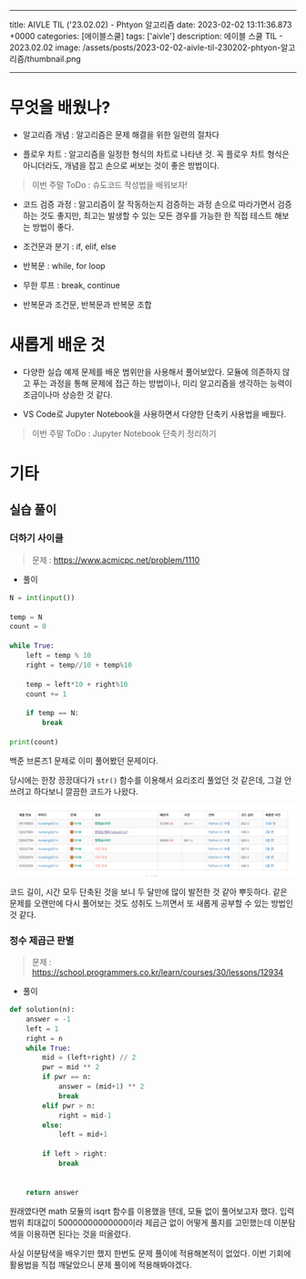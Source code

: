 

---
title: AIVLE TIL ('23.02.02) - Phtyon 알고리즘
date: 2023-02-02 13:11:36.873 +0000
categories: [에이블스쿨]
tags: ['aivle']
description: 에이블 스쿨 TIL - 2023.02.02
image: /assets/posts/2023-02-02-aivle-til-230202-phtyon-알고리즘/thumbnail.png

---

# 무엇을 배웠나?

- 알고리즘 개념 : 알고리즘은 문제 해결을 위한 일련의 절차다

- 플로우 차트 : 알고리즘을 일정한 형식의 차트로 나타낸 것.
꼭 플로우 차트 형식은 아니더라도, 개념을 잡고 손으로 써보는 것이 좋은 방법이다.
> 이번 주말 ToDo : 슈도코드 작성법을 배워보자!

- 코드 검증 과정 : 알고리즘이 잘 작동하는지 검증하는 과정
손으로 따라가면서 검증하는 것도 좋지만, 최고는 발생할 수 있는 모든 경우를 가능한 한 직접 테스트 해보는 방법이 좋다.

- 조건문과 분기 : if, elif, else

- 반복문 : while, for loop

- 무한 루프 : break, continue

- 반복문과 조건문, 반복문과 반복문 조합

# 새롭게 배운 것

- 다양한 실습 예제 문제를 배운 범위만을 사용해서 풀어보았다. 모듈에 의존하지 않고 푸는 과정을 통해 문제에 접근 하는 방법이나, 미리 알고리즘을 생각하는 능력이 조금이나마 상승한 것 같다.

- VS Code로 Jupyter Notebook을 사용하면서 다양한 단축키 사용법을 배웠다.

> 이번 주말 ToDo : Jupyter Notebook 단축키 정리하기

# 기타

## 실습 풀이

### 더하기 사이클

> 문제 : https://www.acmicpc.net/problem/1110

- 풀이

```python
N = int(input())

temp = N
count = 0

while True:
    left = temp % 10
    right = temp//10 + temp%10
    
    temp = left*10 + right%10
    count += 1
    
    if temp == N:
        break

print(count)
```

백준 브론즈1 문제로 이미 풀어봤던 문제이다.

당시에는 한창 끙끙대다가 `str()` 함수를 이용해서 요리조리 풀었던 것 같은데, 그걸 안쓰려고 하다보니 깔끔한 코드가 나왔다.

![](/assets/posts/2023-02-02-aivle-til-230202-phtyon-알고리즘/img0.png)

코드 길이, 시간 모두 단축된 것을 보니 두 달만에 많이 발전한 것 같아 뿌듯하다.
같은 문제를 오랜만에 다시 풀어보는 것도 성취도 느끼면서 또 새롭게 공부할 수 있는 방법인 것 같다.

### 정수 제곱근 판별

> 문제 : https://school.programmers.co.kr/learn/courses/30/lessons/12934

- 풀이

```python
def solution(n):
    answer = -1
    left = 1
    right = n
    while True:
        mid = (left+right) // 2
        pwr = mid ** 2
        if pwr == n:
            answer = (mid+1) ** 2
            break
        elif pwr > n:
            right = mid-1
        else:
            left = mid+1
            
        if left > right:
            break
    
    
    return answer
```

원래였다면 math 모듈의 isqrt 함수를 이용했을 텐데, 모듈 없이 풀어보고자 했다.
입력범위 최대값이 50000000000000이라 제곱근 없이 어떻게 풀지를 고민했는데 이분탐색을 이용하면 된다는 것을 떠올렸다.

사실 이분탐색을 배우기만 했지 한번도 문제 풀이에 적용해본적이 없었다.
이번 기회에 활용법을 직접 깨달았으니 문제 풀이에 적용해봐야겠다.

        